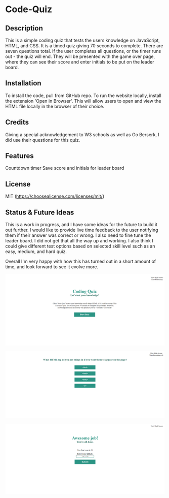 # Code-Quiz

## Description
This is a simple coding quiz that tests the users knowledge on JavaScript, HTML, and CSS. It is a timed quiz giving 70 seconds to complete. There are seven questions total. If the user completes all questions, or the timer runs out - the quiz will end. They will be presented with the game over page, where they can see their score and enter initials to be put on the leader board.

## Installation
To install the code, pull from GitHub repo. To run the website locally, install the extension 'Open in Browser'. This will allow users to open and view the HTML file locally in the browser of their choice.

## Credits
Giving a special acknowledgement to W3 schools as well as Go Berserk, I did use their questions for this quiz.

## Features
Countdown timer
Save score and initials for leader board

## License
MIT (https://choosealicense.com/licenses/mit/)

## Status & Future Ideas
This is a work in progress, and I have some ideas for the future to build it out further. I would like to provide live time feedback to the user notifying them if their answer was correct or wrong. I also need to fine tune the leader board. I did not get that all the way up and working. I also think I could give different test options based on selected skill level such as an easy, medium, and hard quiz. 

Overall I'm very happy with how this has turned out in a short amount of time, and look forward to see it evolve more.


![Home Page](image.png)

![Quiz Question](image-1.png)

![Game Over Page](image-2.png)
